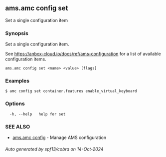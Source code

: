 ## ams.amc config set

Set a single configuration item

### Synopsis

Set a single configuration item.

See https://anbox-cloud.io/docs/ref/ams-configuration for a list of
available configuration items.

```
ams.amc config set <name> <value> [flags]
```

### Examples

```
$ amc config set container.features enable_virtual_keyboard
```

### Options

```
  -h, --help   help for set
```

### SEE ALSO

* [ams.amc config](ams.amc_config.md)	 - Manage AMS configuration

###### Auto generated by spf13/cobra on 14-Oct-2024
